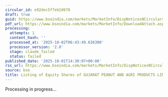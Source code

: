 ```yaml
---
circular_id: e92dec5f7eb2d678
draft: true
guid: https://www.bseindia.com/markets/MarketInfo/DispNoticesNCirculars.aspx?Noticeid={A291A085-B9B1-4BBC-A046-7C9F487FA146}&noticeno=20251001-69&dt=10/01/2025&icount=69&totcount=83&flag=0
pdf_url: https://www.bseindia.com/markets/MarketInfo/DownloadAttach.aspx?id=20251001-69&attachedId=b7b149ab-78e6-43a8-a52f-02b20e40bcec
processing:
  attempts: 1
  content_hash: ''
  processed_at: '2025-10-02T06:43:49.636300'
  processor_version: '2.0'
  stage: claude_failed
  status: failed
published_date: '2025-10-01T14:30:07+00:00'
rss_url: https://www.bseindia.com/markets/MarketInfo/DispNoticesNCirculars.aspx?Noticeid={A291A085-B9B1-4BBC-A046-7C9F487FA146}&noticeno=20251001-69&dt=10/01/2025&icount=69&totcount=83&flag=0
source: bse
title: Listing of Equity Shares of GUJARAT PEANUT AND AGRI PRODUCTS LIMITED
---
```


Processing in progress...